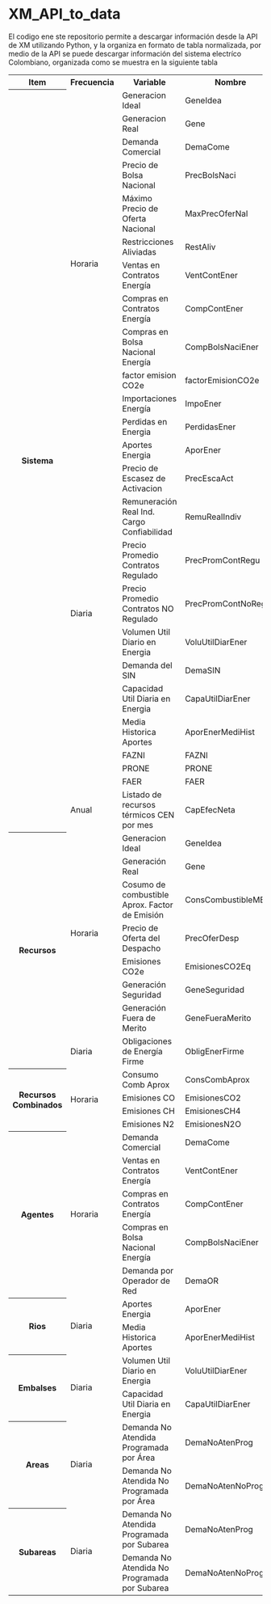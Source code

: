 # XM_API_to_data

El codigo ene ste repositorio permite a descargar información desde la API de XM utilizando Python, y la organiza en formato de tabla normalizada, por medio de la API se puede descargar información del sistema electríco Colombiano, organizada como se muestra en la siguiente tabla

<!--- -------------------------------------------------------------------------------------------------------
|     ITEM       |  FRECUENCIA |     INFORMACIÓN                                |  NOMBRE             |
|----------------|-------------|------------------------------------------------|---------------------|
|                |             | Generacion Ideal                               |GeneIdea             |
|                |             | Generacion Real                                |Gene                 |
|                |             | Demanda Comercial                              |DemaCome             |
|                |             | Precio de Bolsa Nacional                       |PrecBolsNaci         |
|                |             | Máximo Precio de Oferta Nacional               |MaxPrecOferNal       |
|                |   Horaria   | Restricciones Aliviadas                        |RestAliv             |
|                |             | Ventas en Contratos Energía                    |VentContEner         |
|                |             | Compras en Contratos Energía                   |CompContEner         |
|                |             | Compras en Bolsa Nacional Energía              |CompBolsNaciEner     |                                              
|                |             | factor emision CO2e                            |factorEmisionCO2e    |
|                |             | Importaciones Energía                          |ImpoEner             |
|                |             | Perdidas en Energia                            |PerdidasEner         |
|    Sistema     |------------------------------------------------------------------------------------|
|                |   Diaria    | Aportes Energia                                | AporEner            |
|                |             | Precio de Escasez de Activacion                | PrecEscaAct         |
|                |             | Remuneración Real Ind. Cargo Confiabilidad     | RemuRealIndiv       |
|                |             | Precio Promedio Contratos Regulado             | PrecPromContRegu    |
|                |             | Precio Promedio Contratos NO Regulado          | PrecPromContNoRegu  |
|                |             | Volumen Util Diario en Energia                 | VoluUtilDiarEner    |
|                |             | Demanda del SIN                                | DemaSIN             |
|                |             | Capacidad Util Diaria en Energia               | CapaUtilDiarEner    |
|                |             | Media Historica Aportes                        | AporEnerMediHist    |
|                |             | FAZNI                                          | FAZNI               |
|                |             | PRONE                                          | PRONE               |
|                |             | FAER                                           | FAER                |
|                |------------------------------------------------------------------------------------|
|                |   Anual     | Listado de recursos térmicos CEN por mes       | CapEfecNeta         |
|----------------|------------------------------------------------------------------------------------|
|                |             | Generación Ideal                               | GeneIdea            |
|                |             | Generación Real                                | Gene                |
|                |             | Cosumo de combustible Aprox. Factor de Emisión | ConsCombustibleMBTU |
|                |   Horaria   | Precio de Oferta del Despacho                  | PrecOferDesp        |
|    Recursos    |             | Emisiones CO2e                                 | EmisionesCO2Eq      |
|                |             | Generación Seguridad                           | GeneSeguridad       |
|                |             | Generación Fuera de Merito                     | GeneFueraMerito     |
|                |------------------------------------------------------------------------------------|
|                |   Diaria    | Obligaciones de Energía Firme                  | ObligEnerFirme      |
|-----------------------------------------------------------------------------------------------------|
|                |             | Consumo Comb Aprox                             | ConsCombAprox       |
|    Recursos    |   Horaria   | Emisiones CO                                   | EmisionesCO2        |
|   Combinados   |             | Emisiones CH                                   | EmisionesCH4        |
|                |             | Emisiones N2                                   | EmisionesN2O        |
|-----------------------------------------------------------------------------------------------------|
|                |             | Demanda Comercial                              | DemaCome            |
|                |             | Ventas en Contratos Energía                    | VentContEner        |
|    Agentes     |   Horaria   | Compras en Contratos Energía                   | CompContEner        |
|                |             | Compras en Bolsa Nacional Energía              | CompBolsNaciEner    |
|                |             | Demanda por Operador de Red                    | DemaOR              |
|-----------------------------------------------------------------------------------------------------|
|      Rios      |   Diaria    | Aportes Energia                                | AporEner            |
|                |             | Media Historica Aportes                        | AporEnerMediHist    |
|-----------------------------------------------------------------------------------------------------|
|    Embalses    |   Diaria    | Volumen Util Diario en Energia                 | VoluUtilDiarEner    |
|                |             | Capacidad Util Diaria en Energia               | CapaUtilDiarEner    |
|-----------------------------------------------------------------------------------------------------|
|     Areas      |   Diaria    | Demanda No Atendida Programada por Área        | DemaNoAtenProg      |
|                |             | Demanda No Atendida No Programada por Área     | DemaNoAtenNoProg    |
|-----------------------------------------------------------------------------------------------------|
|   Subareas     |   Diaria    | Demanda No Atendida Programada por Área        | DemaNoAtenProg      |
|                |             | Demanda No Atendida No Programada por Área     | DemaNoAtenNoProg    |
-->



<table class="default">
<tr><th>Item</th> <th>Frecuencia</th> <th>Variable</th> <th>Nombre</th></tr>
  
<tr><th rowspan="25">Sistema</th> <td rowspan="12">Horaria</td> <td>Generacion Ideal</td> <td>GeneIdea</td></tr>
<tr><td>Generacion Real                  </td> <td>Gene             </td></tr>
<tr><td>Demanda Comercial                </td> <td>DemaCome         </td></tr>
<tr><td>Precio de Bolsa Nacional         </td> <td>PrecBolsNaci     </td></tr>
<tr><td>Máximo Precio de Oferta Nacional </td> <td>MaxPrecOferNal   </td></tr>
<tr><td>Restricciones Aliviadas          </td> <td>RestAliv         </td></tr>
<tr><td>Ventas en Contratos Energía      </td> <td>VentContEner     </td></tr>
<tr><td>Compras en Contratos Energía     </td> <td>CompContEner     </td></tr>
<tr><td>Compras en Bolsa Nacional Energía</td> <td>CompBolsNaciEner </td></tr>
<tr><td>factor emision CO2e              </td> <td>factorEmisionCO2e</td></tr>
<tr><td>Importaciones Energía            </td> <td>ImpoEner         </td></tr>
<tr><td>Perdidas en Energia              </td> <td>PerdidasEner     </td></tr>

<tr><td rowspan="12">Diaria</td> <td>Aportes Energia</td>  <td>AporEner</td></tr>
<tr><td>Precio de Escasez de Activacion           </td>  <td>PrecEscaAct       </td></tr>
<tr><td>Remuneración Real Ind. Cargo Confiabilidad</td>  <td>RemuRealIndiv     </td></tr>
<tr><td>Precio Promedio Contratos Regulado        </td>  <td>PrecPromContRegu  </td></tr>
<tr><td>Precio Promedio Contratos NO Regulado     </td>  <td>PrecPromContNoRegu</td></tr>
<tr><td>Volumen Util Diario en Energia            </td>  <td>VoluUtilDiarEner  </td></tr>
<tr><td>Demanda del SIN                           </td>  <td>DemaSIN           </td></tr>
<tr><td>Capacidad Util Diaria en Energia          </td>  <td>CapaUtilDiarEner  </td></tr>
<tr><td>Media Historica Aportes                   </td>  <td>AporEnerMediHist  </td></tr>
<tr><td>FAZNI                                     </td>  <td>FAZNI             </td></tr>
<tr><td>PRONE                                     </td>  <td>PRONE             </td></tr>
<tr><td>FAER                                      </td>  <td>FAER              </td></tr>

<tr><td>Anual</td> <td>Listado de recursos térmicos CEN por mes</td> <td>CapEfecNeta</td></tr>


<tr><th rowspan="8">Recursos</th> <td rowspan="7">Horaria</td> <td>Generacion Ideal</td> <td>GeneIdea</td></tr>
<tr><td>Generación Real                               </td> <td>Gene               </td></tr>
<tr><td>Cosumo de combustible Aprox. Factor de Emisión</td> <td>ConsCombustibleMBTU</td></tr>
<tr><td>Precio de Oferta del Despacho                 </td> <td>PrecOferDesp       </td></tr>
<tr><td>Emisiones CO2e                                </td> <td>EmisionesCO2Eq     </td></tr>
<tr><td>Generación Seguridad                          </td> <td>GeneSeguridad      </td></tr>
<tr><td>Generación Fuera de Merito                    </td> <td>GeneFueraMerito    </td></tr>

<tr><td>Diaria</td> <td>Obligaciones de Energía Firme</td> <td>ObligEnerFirme</td></tr>

<tr><th rowspan="4">Recursos Combinados</th> <td rowspan="4">Horaria</td> <td>Consumo Comb Aprox</td> <td>ConsCombAprox</td></tr>
<tr><td>Emisiones CO                              </td> <td>EmisionesCO2    </td></tr>
<tr><td>Emisiones CH                              </td> <td>EmisionesCH4    </td></tr>
<tr><td>Emisiones N2                              </td> <td>EmisionesN2O    </td></tr>

<tr><th rowspan="5">Agentes</th> <td rowspan="5">Horaria</td> <td>Demanda Comercial</td> <td>DemaCome</td></tr>
<tr><td>Ventas en Contratos Energía               </td> <td>VentContEner    </td></tr>
<tr><td>Compras en Contratos Energía              </td> <td>CompContEner    </td></tr>
<tr><td>Compras en Bolsa Nacional Energía         </td> <td>CompBolsNaciEner</td></tr>
<tr><td>Demanda por Operador de Red               </td> <td>DemaOR          </td></tr>       

<tr><th rowspan="2">Rios</th> <td rowspan="2">Diaria</td> <td>Aportes Energia</td> <td>AporEner</td></tr>
<tr><td>Media Historica Aportes                   </td> <td>AporEnerMediHist</td></tr>

<tr><th rowspan="2">Embalses</th> <td rowspan="2">Diaria</td> <td>Volumen Util Diario en Energia</td> <td>VoluUtilDiarEner</td></tr>
<tr><td>Capacidad Util Diaria en Energia</td> <td>CapaUtilDiarEner</td></tr>

<tr><th rowspan="2">Areas</th> <td rowspan="2">Diaria</td> <td>Demanda No Atendida Programada por Área</td> <td>DemaNoAtenProg</td></tr>
<tr><td>Demanda No Atendida No Programada por Área</td> <td>DemaNoAtenNoProg</td></tr>

<tr><th rowspan="2">Subareas</th> <td rowspan="2">Diaria</td> <td>Demanda No Atendida Programada por Subarea</td> <td>DemaNoAtenProg</td></tr>
<tr><td>Demanda No Atendida No Programada por Subarea</td> <td>DemaNoAtenNoProg</td></tr>




</table>
